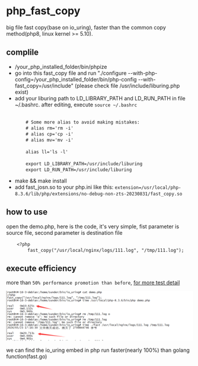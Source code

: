 # php_fast_copy
big file fast copy(base on io_uring), faster than the common copy method(php8, linux kernel >= 5.10).

## complile

- /your_php_installed_folder/bin/phpize
- go into this fast_copy file and run "./configure --with-php-config=/your_php_installed_folder/bin/php-config --with-fast_copy=/usr/include"   (please check file /usr/include/liburing.php exist)
- add your liburing path to LD_LIBRARY_PATH and LD_RUN_PATH in file ~/.bashrc.
  after editing, execute `source ~/.bashrc`
	```

		# Some more alias to avoid making mistakes:
		# alias rm='rm -i'
		# alias cp='cp -i'
		# alias mv='mv -i'
		
		alias ll='ls -l'
		
		export LD_LIBRARY_PATH=/usr/include/liburing
		export LD_RUN_PATH=/usr/include/liburing
	```
- make && make install
- add fast_josn.so to your php.ini like this: `extension=/usr/local/php-8.3.6/lib/php/extensions/no-debug-non-zts-20230831/fast_copy.so`

## how to use

open the demo.php, here is the code, it's very simple, fist parameter is source file, second parameter is destination file

```
	<?php
		fast_copy("/usr/local/nginx/logs/111.log", "/tmp/111.log");

```

## execute efficiency

more than `50% performance promotion than before`, [for more test detail](https://github.com/sunder3344/linux_kernel_magic/tree/main/io_uring)

![Alt Text](pic/compare.jpg)

we can find the io_uring embed in php run faster(nearly 100%) than golang function(fast.go)
